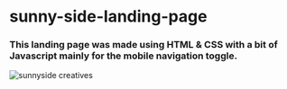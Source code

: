 # sunny-side-landing-page

### This landing page was made using HTML & CSS with a bit of Javascript mainly for the mobile navigation toggle. 

![sunnyside creatives](https://user-images.githubusercontent.com/97234029/166503550-488fb15b-33ee-4b63-9683-42c3d5c5a214.png)

